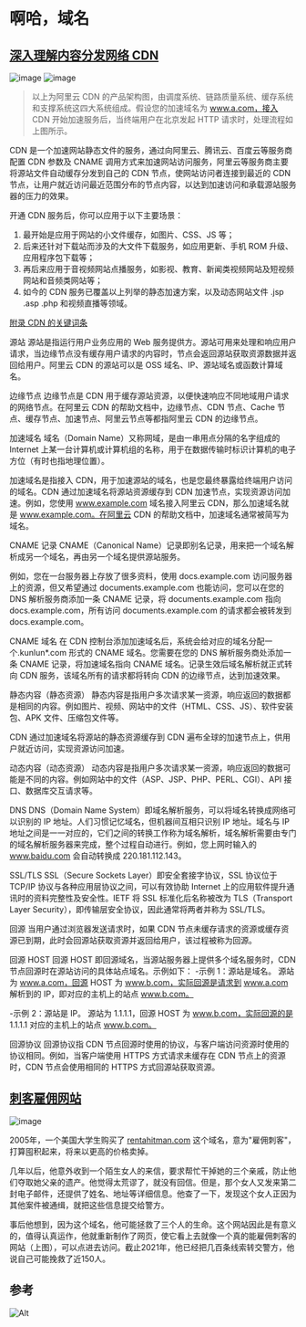 # 啊哈，域名

## [深入理解内容分发网络 CDN](https://hexingxing.cn/deep-understanding-of-content-delivery-network-cdn/)

![image](https://user-images.githubusercontent.com/101488791/158043621-7519167b-fab4-4dfd-a638-b24fab539edf.png)
![image](https://user-images.githubusercontent.com/101488791/158043623-1a2d84ed-3a64-436d-92db-81bfeb58fc6f.png)
> 以上为阿里云 CDN 的产品架构图，由调度系统、链路质量系统、缓存系统和支撑系统这四大系统组成。假设您的加速域名为 www.a.com，接入 CDN 开始加速服务后，当终端用户在北京发起 HTTP 请求时，处理流程如上图所示。

CDN 是一个加速网站静态文件的服务，通过向阿里云、腾讯云、百度云等服务商配置 CDN 参数及 CNAME 调用方式来加速网站访问服务，阿里云等服务商主要将源站文件自动缓存分发到自己的 CDN 节点，使网站访问者连接到最近的 CDN 节点，让用户就近访问最近范围分布的节点内容，以达到加速访问和承载源站服务器的压力的效果。

开通 CDN 服务后，你可以应用于以下主要场景：
1. 最开始是应用于网站的小文件缓存，如图片、CSS、JS 等；
2. 后来还针对下载站而涉及的大文件下载服务，如应用更新、手机 ROM 升级、应用程序包下载等；
3. 再后来应用于音视频网站点播服务，如影视、教育、新闻类视频网站及短视频网站和音频类网站等；
4. 如今的 CDN 服务已覆盖以上列举的静态加速方案，以及动态网站文件 .jsp .asp .php 和视频直播等领域。

[附录 CDN 的关键词条]()

源站
源站是指运行用户业务应用的 Web 服务提供方。源站可用来处理和响应用户请求，当边缘节点没有缓存用户请求的内容时，节点会返回源站获取资源数据并返回给用户。阿里云 CDN 的源站可以是 OSS 域名、IP、源站域名或函数计算域名。

边缘节点
边缘节点是 CDN 用于缓存源站资源，以便快速响应不同地域用户请求的网络节点。在阿里云 CDN 的帮助文档中，边缘节点、CDN 节点、Cache 节点、缓存节点、加速节点、阿里云节点等都指阿里云 CDN 的边缘节点。

加速域名
域名（Domain Name）又称网域，是由一串用点分隔的名字组成的 Internet 上某一台计算机或计算机组的名称，用于在数据传输时标识计算机的电子方位（有时也指地理位置）。

加速域名是指接入 CDN，用于加速源站的域名，也是您最终暴露给终端用户访问的域名。CDN 通过加速域名将源站资源缓存到 CDN 加速节点，实现资源访问加速。例如，您使用 www.example.com 域名接入阿里云 CDN，那么加速域名就是 www.example.com。在阿里云 CDN 的帮助文档中，加速域名通常被简写为域名。

CNAME 记录
CNAME（Canonical Name）记录即别名记录，用来把一个域名解析成另一个域名，再由另一个域名提供源站服务。

例如，您在一台服务器上存放了很多资料，使用 docs.example.com 访问服务器上的资源，但又希望通过 documents.example.com 也能访问，您可以在您的 DNS 解析服务商添加一条 CNAME 记录，将 documents.example.com 指向 docs.example.com，所有访问 documents.example.com 的请求都会被转发到 docs.example.com。

CNAME 域名
在 CDN 控制台添加加速域名后，系统会给对应的域名分配一个.kunlun*.com 形式的 CNAME 域名。您需要在您的 DNS 解析服务商处添加一条 CNAME 记录，将加速域名指向 CNAME 域名。记录生效后域名解析就正式转向 CDN 服务，该域名所有的请求都将转向 CDN 的边缘节点，达到加速效果。

静态内容（静态资源）
静态内容是指用户多次请求某一资源，响应返回的数据都是相同的内容。例如图片、视频、网站中的文件（HTML、CSS、JS）、软件安装包、APK 文件、压缩包文件等。

CDN 通过加速域名将源站的静态资源缓存到 CDN 遍布全球的加速节点上，供用户就近访问，实现资源访问加速。

动态内容（动态资源）
动态内容是指用户多次请求某一资源，响应返回的数据可能是不同的内容。例如网站中的文件（ASP、JSP、PHP、PERL、CGI）、API 接口、数据库交互请求等。

DNS
DNS（Domain Name System）即域名解析服务，可以将域名转换成网络可以识别的 IP 地址。人们习惯记忆域名，但机器间互相只识别 IP 地址。域名与 IP 地址之间是一一对应的，它们之间的转换工作称为域名解析，域名解析需要由专门的域名解析服务器来完成，整个过程自动进行。例如，您上网时输入的 www.baidu.com 会自动转换成 220.181.112.143。

SSL/TLS
SSL（Secure Sockets Layer）即安全套接字协议，SSL 协议位于 TCP/IP 协议与各种应用层协议之间，可以有效协助 Internet 上的应用软件提升通讯时的资料完整性及安全性。IETF 将 SSL 标准化后名称被改为 TLS（Transport Layer Security），即传输层安全协议，因此通常将两者并称为 SSL/TLS。

回源
当用户通过浏览器发送请求时，如果 CDN 节点未缓存请求的资源或缓存资源已到期，此时会回源站获取资源并返回给用户，该过程被称为回源。

回源 HOST
回源 HOST 即回源域名，当源站服务器上提供多个域名服务时，CDN 节点回源时在源站访问的具体站点域名。示例如下：
-示例 1：源站是域名。
源站为 www.a.com，回源 HOST 为 www.b.com，实际回源是请求到 www.a.com 解析到的 IP，即对应的主机上的站点 www.b.com。

-示例 2：源站是 IP。
源站为 1.1.1.1，回源 HOST 为 www.b.com，实际回源的是 1.1.1.1 对应的主机上的站点 www.b.com。

回源协议
回源协议指 CDN 节点回源时使用的协议，与客户端访问资源时使用的协议相同。例如，当客户端使用 HTTPS 方式请求未缓存在 CDN 节点上的资源时，CDN 节点会使用相同的 HTTPS 方式回源站获取资源。

## [刺客雇佣网站](https://www.theguardian.com/lifeandstyle/2021/dec/17/bob-innes-rent-a-hitman-assassin-services-website)

![image](https://user-images.githubusercontent.com/101488791/158043691-c81f0c03-4488-4f9a-a6b0-b0660b8ab608.png)

2005年，一个美国大学生购买了 [rentahitman.com](https://rentahitman.com/) 这个域名，意为"雇佣刺客"，打算囤积起来，将来以更高的价格卖掉。

几年以后，他意外收到一个陌生女人的来信，要求帮忙干掉她的三个亲戚，防止他们夺取她父亲的遗产。他觉得太荒谬了，就没有回信。但是，那个女人又发来第二封电子邮件，还提供了姓名、地址等详细信息。他查了一下，发现这个女人正因为其他案件被通缉，就把这些信息提交给警方。

事后他想到，因为这个域名，他可能拯救了三个人的生命。这个网站因此是有意义的，值得认真运作，他就重新制作了网页，使它看上去就像一个真的能雇佣刺客的网站（上图），可以点进去访问。截止2021年，他已经把几百条线索转交警方，他说自己可能挽救了近150人。


## 参考

![Alt](https://repobeats.axiom.co/api/embed/ac9751b512bd3a52343f3d40af691e485e193712.svg "Repobeats analytics image")
